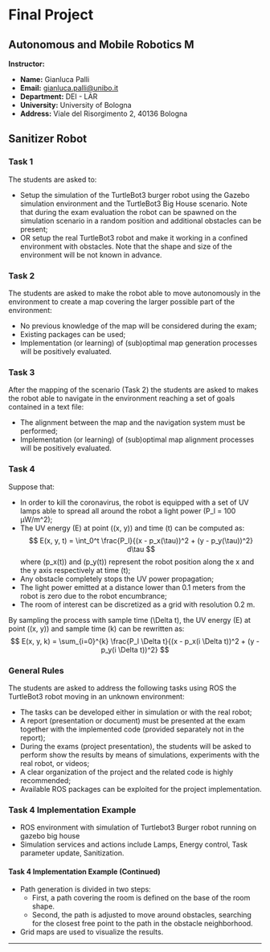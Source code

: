 # Final Project

## Autonomous and Mobile Robotics M

**Instructor:**
- **Name:** Gianluca Palli
- **Email:** gianluca.palli@unibo.it
- **Department:** DEI - LAR
- **University:** University of Bologna
- **Address:** Viale del Risorgimento 2, 40136 Bologna

## Sanitizer Robot

### Task 1
The students are asked to:
- Setup the simulation of the TurtleBot3 burger robot using the Gazebo simulation environment and the TurtleBot3 Big House scenario. Note that during the exam evaluation the robot can be spawned on the simulation scenario in a random position and additional obstacles can be present;
- OR setup the real TurtleBot3 robot and make it working in a confined environment with obstacles. Note that the shape and size of the environment will be not known in advance.

### Task 2
The students are asked to make the robot able to move autonomously in the environment to create a map covering the larger possible part of the environment:
- No previous knowledge of the map will be considered during the exam;
- Existing packages can be used;
- Implementation (or learning) of (sub)optimal map generation processes will be positively evaluated.

### Task 3
After the mapping of the scenario (Task 2) the students are asked to makes the robot able to navigate in the environment reaching a set of goals contained in a text file:
- The alignment between the map and the navigation system must be performed;
- Implementation (or learning) of (sub)optimal map alignment processes will be positively evaluated.

### Task 4
Suppose that:
- In order to kill the coronavirus, the robot is equipped with a set of UV lamps able to spread all around the robot a light power \(P_l = 100 µW/m^2\);
- The UV energy \(E\) at point \((x, y)\) and time \(t\) can be computed as:
  $$
  E(x, y, t) = \int_0^t \frac{P_l}{(x - p_x(\tau))^2 + (y - p_y(\tau))^2} d\tau
  $$
  where \(p_x(t)\) and \(p_y(t)\) represent the robot position along the x and the y axis respectively at time \(t\);
- Any obstacle completely stops the UV power propagation;
- The light power emitted at a distance lower than 0.1 meters from the robot is zero due to the robot encumbrance;
- The room of interest can be discretized as a grid with resolution 0.2 m. 

By sampling the process with sample time \(\Delta t\), the UV energy \(E\) at point \((x, y)\) and sample time \(k\) can be rewritten as:
  $$
  E(x, y, k) = \sum_{i=0}^{k} \frac{P_l \Delta t}{(x - p_x(i \Delta t))^2 + (y - p_y(i \Delta t))^2}
  $$

### General Rules
The students are asked to address the following tasks using ROS the TurtleBot3 robot moving in an unknown environment:
- The tasks can be developed either in simulation or with the real robot;
- A report (presentation or document) must be presented at the exam together with the implemented code (provided separately not in the report);
- During the exams (project presentation), the students will be asked to perform show the results by means of simulations, experiments with the real robot, or videos;
- A clear organization of the project and the related code is highly recommended;
- Available ROS packages can be exploited for the project implementation.

### Task 4 Implementation Example
- ROS environment with simulation of Turtlebot3 Burger robot running on gazebo big house
- Simulation services and actions include Lamps, Energy control, Task parameter update, Sanitization.

#### Task 4 Implementation Example (Continued)
- Path generation is divided in two steps:
  - First, a path covering the room is defined on the base of the room shape.
  - Second, the path is adjusted to move around obstacles, searching for the closest free point to the path in the obstacle neighborhood.
- Grid maps are used to visualize the results.

---

